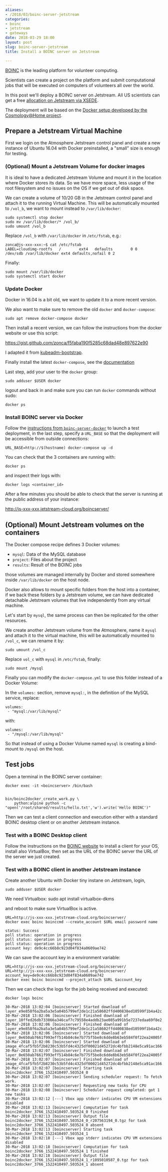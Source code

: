 ```yaml
---
aliases:
- /2018/03/boinc-server-jetstream
categories:
- boinc
- jetstream
- gateways
date: 2018-03-29 18:00
layout: post
slug: boinc-server-jetstream
title: Install a BOINC server on Jetstream

---
```


[BOINC](https://boinc.berkeley.edu/) is the leading platform for volunteer computing.

Scientists can create a project on the platform and submit computational jobs that will
be executed on computers of volunteers all over the world.

In this post we'll deploy a BOINC server on Jetstream. All US scientists can get a free
[allocation on Jetstream via XSEDE](https://jetstream-cloud.org/allocations.php).

The deployment will be based on the [Docker setup developed by the Cosmology@Home project](https://github.com/marius311/boinc-server-docker).

## Prepare a Jetstream Virtual Machine

First we login on the Atmosphere Jetstream control panel and create a new instance
of Ubuntu 16.04 with Docker preinstalled, a "small" size is enough for testing.

### (Optional) Mount a Jetstream Volume for docker images

It is ideal to have a dedicated Jetstream Volume and mount it in the location where
Docker stores its data. So we have more space, less usage of the root filesystem
and no issues on the OS if we get out of disk space.

We can create a volume of 10/20 GB in the Jetstream control panel and attach it to
the running Virtual Machine. This will be automatically mounted to `/vol_b`, we
want to mount instead to `/var/lib/docker`:

    sudo systemctl stop docker
    sudo mv /var/lib/docker/* /vol_b/
    sudo umount /vol_b

Replace `/vol_b` with `/var/lib/docker` in `/etc/fstab`, e.g.:

```
zonca@js-xxx-xxx:~$ cat /etc/fstab
LABEL=cloudimg-rootfs   /        ext4   defaults        0 0
/dev/sdb /var/lib/docker ext4 defaults,nofail 0 2
```

Finally:

    sudo mount /var/lib/docker
    sudo systemctl start docker

### Update Docker

Docker in 16.04 is a bit old, we want to update it to a more recent version.

We also want to make sure to remove the old `docker` and `docker-compose`:

    sudo apt remove docker-compose docker

Then install a recent version,
we can follow the instructions from the docker website or use this script:

<https://gist.github.com/zonca/f5faba190f5285c68dad48e897622e90>

I adapted it from [kubeadm-bootstrap](https://github.com/data-8/kubeadm-bootstrap/blob/master/install-kubeadm.bash).

Finally install the latest `docker-compose`, see the [documentation](https://docs.docker.com/compose/install/#install-compose)

Last step, add your user to the `docker` group:

    sudo adduser $USER docker

logout and back in and make sure you can run `docker` commands without sudo:

    docker ps

### Install BOINC server via Docker

Follow the [instructions from `boinc-server-docker`](https://github.com/marius311/boinc-server-docker)
to launch a test deployment, in the last step, specify a `URL_BASE` so that
the deployment will be accessible from outside connections:

    URL_BASE=http://$(hostname) docker-compose up -d

You can check that the 3 containers are running with:

    docker ps

and inspect their logs with:

    docker logs <container_id>

After a few minutes you should be able to check that the server is running at the
public address of your instance:

<http://js-xxx-xxx.jetstream-cloud.org/boincserver/>

## (Optional) Mount Jetstream volumes on the containers

The Docker compose recipe defines 3 Docker volumes:

* `mysql`: Data of the MySQL database
* `project`: Files about the project
* `results`: Result of the BOINC jobs

those volumes are managed internally
by Docker and stored somewhere inside `/var/lib/docker` on the host node.


Docker also allows to mount specific folders from the host into a container,
if we back these folders by a Jetstream volume, we can have dedicated detachable Jetstream volumes
that live independently from any virtual machine.

Let's start by `mysql`, the same process can then be replicated for the other resources.

We create another Jetstream volume from the Atmosphere, name it `mysql` and attach it to the virtual machine,
this will be automatically mounted to `/vol_c`, we can rename it by:

    sudo umount /vol_c

Replace `vol_c` with `mysql` in `/etc/fstab`, finally:

    sudo mount /mysql

Finally you can modify the `docker-compose.yml` to use this folder instead of a Docker Volume:

In the `volumes:` section, remove `mysql:`, in the definition of the MySQL service,
replace:

    volumes:
     - "mysql:/var/lib/mysql"

with:

    volumes:
     - "/mysql:/var/lib/mysql"

So that instead of using a Docker Volume named `mysql` is creating a bind-mount to `/mysql` on the host.

## Test jobs

Open a terminal in the BOINC server container:

    docker exec -it <boincserver> /bin/bash


    bin/boinc2docker_create_work.py \
        python:alpine python -c "open('/root/shared/results/hello.txt','w').write('Hello BOINC')"

Then we can test a client connection and execution either with a standard BOINC desktop client or on another Jetstream instance.

### Test with a BOINC Desktop client

Follow the instructions on the [BOINC website](https://boinc.berkeley.edu/) to install a client for your OS, install also VirtualBox, then set as the URL of the BOINC server the URL of the server we just created.

### Test with a BOINC client in another Jetstream instance

Create another Ubuntu with Docker tiny instane on Jetstream, login,

    sudo adduser $USER docker

We need Virtualbox:
sudo apt install virtualbox-dkms

and reboot to make sure VirtualBox is active.

    URL=http://js-xxx-xxx.jetstream-cloud.org/boincserver/
    docker exec boinc boinccmd --create_account $URL email password name

    status: Success
    poll status: operation in progress
    poll status: operation in progress
    poll status: operation in progress
    account key: de9c4cc66b8c923d04f834a0609ae742

We can save the account key in a environment variable:

    URL=http://js-xxx-xxx.jetstream-cloud.org/boincserver/
    URL=http://js-xxx-xxx.jetstream-cloud.org/boincserver/
    account_key=de9c4cc66b8c923d04f834a0609ae742
    docker exec boinc boinccmd --project_attach $URL $account_key

Then we can check the logs for the job being received and executed:

    docker logs boinc

```
30-Mar-2018 13:02:04 [boincserver] Started download of layer_e9e858f6a2ba5a3e5a04b5799ef2de1c21a58602ffd400838ed10599f1b4a42c.tar.manual.gz
30-Mar-2018 13:02:06 [boincserver] Finished download of layer_10ffed26db733866a346caf7c79558e4addb23ae085a991b5e7237edaa69f8e2.tar.manual.gz
30-Mar-2018 13:02:06 [boincserver] Finished download of layer_e9e858f6a2ba5a3e5a04b5799ef2de1c21a58602ffd400838ed10599f1b4a42c.tar.manual.gz
30-Mar-2018 13:02:06 [boincserver] Started download of layer_0e650ab7661f993eff514b84c6e7b775f5be8c6dde8b63eb584f0f22ea24005f.tar.manual.gz
30-Mar-2018 13:02:06 [boincserver] Started download of image_4fcaf5fb5f2b8230c53b5fd4c4325df00021d45272dc4bfbb2148e5ca91ac166.tar.manual.gz
30-Mar-2018 13:02:07 [boincserver] Finished download of layer_0e650ab7661f993eff514b84c6e7b775f5be8c6dde8b63eb584f0f22ea24005f.tar.manual.gz
30-Mar-2018 13:02:07 [boincserver] Finished download of image_4fcaf5fb5f2b8230c53b5fd4c4325df00021d45272dc4bfbb2148e5ca91ac166.tar.manual.gz
30-Mar-2018 13:02:07 [boincserver] Starting task boinc2docker_3766_1522410497.503524_0
30-Mar-2018 13:02:07 [boincserver] Sending scheduler request: To fetch work.
30-Mar-2018 13:02:07 [boincserver] Requesting new tasks for CPU
30-Mar-2018 13:02:08 [boincserver] Scheduler request completed: got 1 new tasks
30-Mar-2018 13:02:12 [---] Vbox app stderr indicates CPU VM extensions disabled
30-Mar-2018 13:02:13 [boincserver] Computation for task boinc2docker_3766_1522410497.503524_0 finished
30-Mar-2018 13:02:13 [boincserver] Output file boinc2docker_3766_1522410497.503524_0_r207563194_0.tgz for task boinc2docker_3766_1522410497.503524_0 absent
30-Mar-2018 13:02:13 [boincserver] Starting task boinc2docker_3766_1522410497.503524_1
30-Mar-2018 13:02:18 [---] Vbox app stderr indicates CPU VM extensions disabled
30-Mar-2018 13:02:18 [boincserver] Computation for task boinc2docker_3766_1522410497.503524_1 finished
30-Mar-2018 13:02:18 [boincserver] Output file boinc2docker_3766_1522410497.503524_1_r1095010587_0.tgz for task boinc2docker_3766_1522410497.503524_1 absent
```
